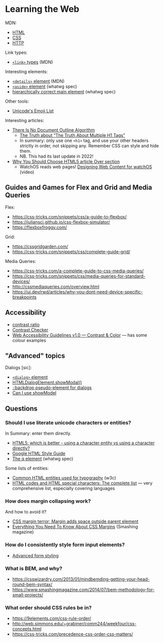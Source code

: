 # Learning the Web

MDN:

* [HTML](https://developer.mozilla.org/en-US/docs/Web/HTML)
* [CSS](https://developer.mozilla.org/en-US/docs/Web/CSS)
* [HTTP](https://developer.mozilla.org/en-US/docs/Web/HTTP)

Link types:

* [`<link>` types](https://developer.mozilla.org/en-US/docs/Web/HTML/Link_types) (MDN)

Interesting elements:

* [`<details>` element](https://developer.mozilla.org/en-US/docs/Web/HTML/Element/details) (MDN)
* [`<aside>` element](https://html.spec.whatwg.org/multipage/sections.html#the-aside-element) (whatwg spec)
* [hierarchically correct main element](https://html.spec.whatwg.org/multipage/grouping-content.html#hierarchically-correct-main-element) (whatwg spec)

Other tools:

* [Unicode's Emoji List](https://unicode.org/emoji/charts/full-emoji-list.html)

Interesting articles:

* [There Is No Document Outline Algorithm](https://adrianroselli.com/2016/08/there-is-no-document-outline-algorithm.html)
	* [The Truth about “The Truth About Multiple H1 Tags”](https://adrianroselli.com/2013/12/the-truth-about-truth-about-multiple-h1.html)
	* In summary: only use one `<h1>` tag, and use your other headers strictly in order, not skipping any.  Remember CSS can style and hide them.
	* NB. This had its last update in 2022!
* [Why You Should Choose HTML5 article Over section](https://www.smashingmagazine.com/2020/01/html5-article-section/)
	* WatchOS reads web pages! [Designing Web Content for watchOS](https://developer.apple.com/videos/play/wwdc2018/239/?time=349) (video)

## Guides and Games for Flex and Grid and Media Queries

Flex:

* https://css-tricks.com/snippets/css/a-guide-to-flexbox/
* https://juliansci.github.io/css-flexbox-simulator/
* https://flexboxfroggy.com/

Grid:

* https://cssgridgarden.com/
* https://css-tricks.com/snippets/css/complete-guide-grid/

Media Queries:

* https://css-tricks.com/a-complete-guide-to-css-media-queries/
* https://css-tricks.com/snippets/css/media-queries-for-standard-devices/
* http://cssmediaqueries.com/overview.html
* https://ui.dev/rwd/articles/why-you-dont-need-device-specific-breakpoints

## Accessibility

* [contrast ratio](https://contrast-ratio.com/)
* [Contrast Checker](https://contrastchecker.com/)
* [Web Accessibility Guidelines v1.0 — Contrast & Color](http://web-accessibility.carnegiemuseums.org/design/color/) — has some colour examples

## "Advanced" topics

Dialogs [sic]:

* [`<dialog>` element](https://developer.mozilla.org/en-US/docs/Web/HTML/Element/dialog)
* [HTMLDialogElement.showModal()](https://developer.mozilla.org/en-US/docs/Web/API/HTMLDialogElement/showModal)
* [::backdrop pseudo-element for dialogs](https://developer.mozilla.org/en-US/docs/Web/CSS/::backdrop)
* [Can I use showModel](https://caniuse.com/?search=showModal)

## Questions

### Should I use literate unicode characters or entities?

In Summary: enter them directly.

* [HTML5: which is better - using a character entity vs using a character directly?](https://stackoverflow.com/questions/9808098/html5-which-is-better-using-a-character-entity-vs-using-a-character-directly)
* [Google HTML Style Guide](https://google.github.io/styleguide/htmlcssguide.html#Entity_References)
* [The q element](https://html.spec.whatwg.org/multipage/text-level-semantics.html#the-q-element) (whatwg spec)

Some lists of entities:

* [Common HTML entities used for typography](https://www.w3.org/wiki/Common_HTML_entities_used_for_typography) (w3c)
* [HTML codes and HTML special characters: The complete list](https://psdtowp.net/html-codes-special-characters.html) — very comprehensive list, especially covering languages

### How does margin collapsing work?

And how to avoid it?

* [CSS margin terror; Margin adds space outside parent element](https://stackoverflow.com/questions/13573653/css-margin-terror-margin-adds-space-outside-parent-element/42069793)
* [Everything You Need To Know About CSS Margins](https://www.smashingmagazine.com/2019/07/margins-in-css/) (Smashing magazine)

### How do I consistently style form input elements?

* [Advanced form styling](https://developer.mozilla.org/en-US/docs/Learn/Forms/Advanced_form_styling)

### What is BEM, and why?

* https://csswizardry.com/2013/01/mindbemding-getting-your-head-round-bem-syntax/
* https://www.smashingmagazine.com/2014/07/bem-methodology-for-small-projects/

### What order should CSS rules be in?

* https://9elements.com/css-rule-order/
* http://web.simmons.edu/~grabiner/comm244/weekfour/css-concepts.html
* https://css-tricks.com/precedence-css-order-css-matters/

